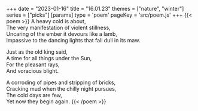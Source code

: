 +++
date = "2023-01-16"
title = "16.01.23"
themes = ["nature", "winter"]
series = ["picks"]
[params]
  type = 'poem'
  pageKey = 'src/poem.js'
+++
{{< poem >}}
A heavy cold is about,  
The very manifestation of violent stillness,  
Uncaring of the ember it devours like a lamb,  
Impassive to the dancing lights that fall dull in its maw.  
  
Just as the old king said,  
A time for all things under the Sun,  
For the pleasant rays,  
And voracious blight.  
  
A corroding of pipes and stripping of bricks,  
Cracking mud when the chilly night pursues,  
The cold days are few,  
Yet now they begin again.
{{< /poem >}}